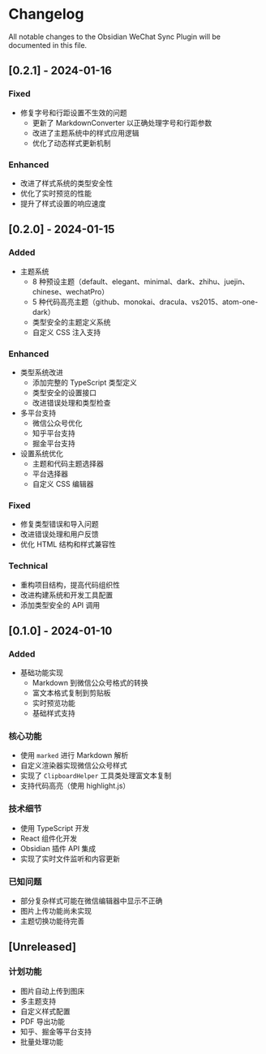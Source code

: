 # Changelog

All notable changes to the Obsidian WeChat Sync Plugin will be documented in this file.

## [0.2.1] - 2024-01-16

### Fixed
- 修复字号和行距设置不生效的问题
  - 更新了 MarkdownConverter 以正确处理字号和行距参数
  - 改进了主题系统中的样式应用逻辑
  - 优化了动态样式更新机制

### Enhanced
- 改进了样式系统的类型安全性
- 优化了实时预览的性能
- 提升了样式设置的响应速度

## [0.2.0] - 2024-01-15

### Added
- 主题系统
  - 8 种预设主题（default、elegant、minimal、dark、zhihu、juejin、chinese、wechatPro）
  - 5 种代码高亮主题（github、monokai、dracula、vs2015、atom-one-dark）
  - 类型安全的主题定义系统
  - 自定义 CSS 注入支持

### Enhanced
- 类型系统改进
  - 添加完整的 TypeScript 类型定义
  - 类型安全的设置接口
  - 改进错误处理和类型检查
- 多平台支持
  - 微信公众号优化
  - 知乎平台支持
  - 掘金平台支持
- 设置系统优化
  - 主题和代码主题选择器
  - 平台选择器
  - 自定义 CSS 编辑器

### Fixed
- 修复类型错误和导入问题
- 改进错误处理和用户反馈
- 优化 HTML 结构和样式兼容性

### Technical
- 重构项目结构，提高代码组织性
- 改进构建系统和开发工具配置
- 添加类型安全的 API 调用

## [0.1.0] - 2024-01-10

### Added
- 基础功能实现
  - Markdown 到微信公众号格式的转换
  - 富文本格式复制到剪贴板
  - 实时预览功能
  - 基础样式支持

### 核心功能
- 使用 `marked` 进行 Markdown 解析
- 自定义渲染器实现微信公众号样式
- 实现了 `ClipboardHelper` 工具类处理富文本复制
- 支持代码高亮（使用 highlight.js）

### 技术细节
- 使用 TypeScript 开发
- React 组件化开发
- Obsidian 插件 API 集成
- 实现了实时文件监听和内容更新

### 已知问题
- 部分复杂样式可能在微信编辑器中显示不正确
- 图片上传功能尚未实现
- 主题切换功能待完善

## [Unreleased]
### 计划功能
- 图片自动上传到图床
- 多主题支持
- 自定义样式配置
- PDF 导出功能
- 知乎、掘金等平台支持
- 批量处理功能
